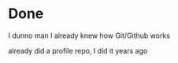 # Done

I dunno man I already knew how Git/Github works

already did a profile repo, I did it years ago